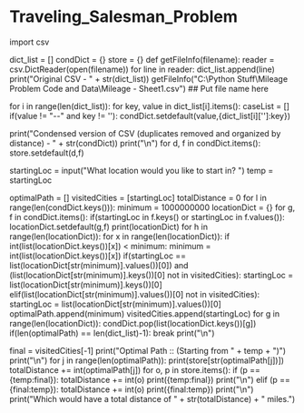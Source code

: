 # Traveling_Salesman_Problem

import csv

dict_list = []
condDict = {}
store = {}
def getFileInfo(filename):
    reader = csv.DictReader(open(filename))
    for line in reader:
        dict_list.append(line)
    print("Original CSV - " + str(dict_list))
getFileInfo("C:\Python Stuff\Mileage Problem Code and Data\Mileage - Sheet1.csv") ## Put file name here

for i in range(len(dict_list)):
    for key, value in dict_list[i].items():
        caseList = []
        if(value != "--" and key != ''):
            condDict.setdefault(value,{dict_list[i]['']:key})

print("Condensed version of CSV (duplicates removed and organized by distance) - " + str(condDict))
print("\n")
for d, f in condDict.items():
    store.setdefault(d,f)

startingLoc = input("What location would you like to start in? ")
temp = startingLoc

optimalPath = []
visitedCities = [startingLoc]
totalDistance = 0
for l in range(len(condDict.keys())):
    minimum = 1000000000
    locationDict = {}
    for g, f in condDict.items():
        if(startingLoc in f.keys() or startingLoc in f.values()):
            locationDict.setdefault(g,f)
    print(locationDict)
    for h in range(len(locationDict)):
        for x in range(len(locationDict)):
            if int(list(locationDict.keys())[x]) < minimum:
                minimum = int(list(locationDict.keys())[x])
        if(startingLoc == list(locationDict[str(minimum)].values())[0]) and (list(locationDict[str(minimum)].keys())[0] not in visitedCities):
            startingLoc = list(locationDict[str(minimum)].keys())[0]
        elif(list(locationDict[str(minimum)].values())[0] not in visitedCities):
            startingLoc = list(locationDict[str(minimum)].values())[0]
    optimalPath.append(minimum)
    visitedCities.append(startingLoc)
    for g in range(len(locationDict)):
        condDict.pop(list(locationDict.keys())[g])
    if(len(optimalPath) == len(dict_list)-1):
        break
print("\n")
        
final = visitedCities[-1]
print("Optimal Path :: (Starting from " + temp + ")")
print("\n")
for j in range(len(optimalPath)):
    print(store[str(optimalPath[j])])
    totalDistance += int(optimalPath[j])
for o, p in store.items():
    if (p == {temp:final}):
        totalDistance += int(o)
        print({temp:final})
        print("\n")
    elif (p == {final:temp}):
        totalDistance += int(o)
        print({final:temp})
        print("\n")
print("Which would have a total distance of " + str(totalDistance) + " miles.")
